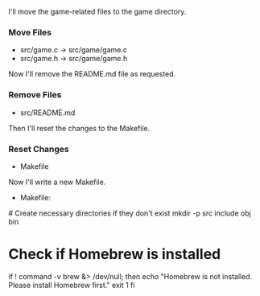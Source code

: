 I'll move the game-related files to the game directory.

### Move Files

- src/game.c → src/game/game.c
- src/game.h → src/game/game.h

<EndGpt4cliFileOps/>

Now I'll remove the README.md file as requested.

### Remove Files

- src/README.md

<EndGpt4cliFileOps/>

Then I'll reset the changes to the Makefile.

### Reset Changes

- Makefile

<EndGpt4cliFileOps/>

Now I'll write a new Makefile.

- Makefile:

<Gpt4cliBlock lang="bash">
# Create necessary directories if they don't exist
mkdir -p src include obj bin

# Check if Homebrew is installed
if ! command -v brew &> /dev/null; then
    echo "Homebrew is not installed. Please install Homebrew first."
    exit 1
fi
</Gpt4cliBlock>